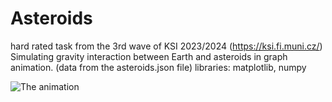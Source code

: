 # Asteroids
hard rated task from the 3rd wave of KSI 2023/2024 (https://ksi.fi.muni.cz/)
Simulating gravity interaction between Earth and asteroids in graph animation. (data from the asteroids.json file)
libraries: matplotlib, numpy

![The animation](my_animation.gif)
